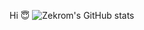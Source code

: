Hi 😇
![Zekrom's GitHub stats](https://github-readme-stats.vercel.app/api?username=ZekromDev&show_icons=true&theme=radical)
